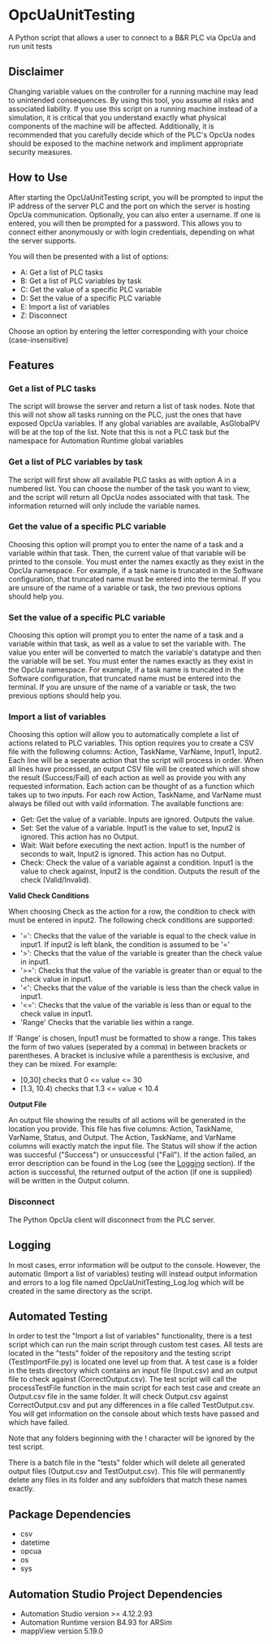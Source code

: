 # OpcUaUnitTesting
A Python script that allows a user to connect to a B&R PLC via OpcUa and run unit tests

## Disclaimer
Changing variable values on the controller for a running machine may lead to unintended consequences. By using this tool, you assume all risks and associated liability. If you use this script on a running machine instead of a simulation, it is critical that you understand exactly what physical components of the machine will be affected. Additionally, it is recommended that you carefully decide which of the PLC's OpcUa nodes should be exposed to the machine network and impliment appropriate security measures.

## How to Use
After starting the OpcUaUnitTesting script, you will be prompted to input the IP address of the server PLC and the port on which the server is hosting OpcUa communication. Optionally, you can also enter a username. If one is entered, you will then be prompted for a password. This allows you to connect either anonymously or with login credentials, depending on what the server supports.

You will then be presented with a list of options:
- A: Get a list of PLC tasks 
- B: Get a list of PLC variables by task
- C: Get the value of a specific PLC variable
- D: Set the value of a specific PLC variable
- E: Import a list of variables
- Z: Disconnect

Choose an option by entering the letter corresponding with your choice (case-insensitive)

## Features
### Get a list of PLC tasks
The script will browse the server and return a list of task nodes. Note that this will not show all tasks running on the PLC, just the ones that have exposed OpcUa variables. If any global variables are available, AsGlobalPV will be at the top of the list. Note that this is not a PLC task but the namespace for Automation Runtime global variables

### Get a list of PLC variables by task
The script will first show all available PLC tasks as with option A in a numbered list. You can choose the number of the task you want to view, and the script will return all OpcUa nodes associated with that task. The information returned will only include the variable names.

### Get the value of a specific PLC variable
Choosing this option will prompt you to enter the name of a task and a variable within that task. Then, the current value of that variable will be printed to the console. You must enter the names exactly as they exist in the OpcUa namespace. For example, if a task name is truncated in the Software configuration, that truncated name must be entered into the terminal. If you are unsure of the name of a variable or task, the two previous options should help you.

### Set the value of a specific PLC variable
Choosing this option will prompt you to enter the name of a task and a variable within that task, as well as a value to set the variable with. The value you enter will be converted to match the variable's datatype and then the variable will be set. You must enter the names exactly as they exist in the OpcUa namespace. For example, if a task name is truncated in the Software configuration, that truncated name must be entered into the terminal. If you are unsure of the name of a variable or task, the two previous options should help you.

### Import a list of variables
Choosing this option will allow you to automatically complete a list of actions related to PLC variables. This option requires you to create a CSV file with the following columns: Action, TaskName, VarName, Input1, Input2. Each line will be a seperate action that the script will process in order. When all lines have processed, an output CSV file will be created which will show the result (Success/Fail) of each action as well as provide you with any requested information. Each action can be thought of as a function which takes up to two inputs. For each row Action, TaskName, and VarName must always be filled out with vaild information. The available functions are:
- Get: Get the value of a variable. Inputs are ignored. Outputs the value.
- Set: Set the value of a variable. Input1 is the value to set, Input2 is ignored. This action has no Output.
- Wait: Wait before executing the next action. Input1 is the number of seconds to wait, Input2 is ignored. This action has no Output.
- Check: Check the value of a variable against a condition. Input1 is the value to check against, Input2 is the condition. Outputs the result of the check (Valid/Invalid).

**Valid Check Conditions**

When choosing Check as the action for a row, the condition to check with must be entered in input2. The following check conditions are supported:
- '=': Checks that the value of the variable is equal to the check value in input1. If input2 is left blank, the condition is assumed to be '='
- '>': Checks that the value of the variable is greater than the check value in input1.
- '>=': Checks that the value of the variable is greater than or equal to the check value in input1.
- '<': Checks that the value of the variable is less than the check value in input1.
- '<=': Checks that the value of the variable is less than or equal to the check value in input1.
- 'Range' Checks that the variable lies within a range.

If 'Range' is chosen, Input1 must be formatted to show a range. This takes the form of two values (seperated by a comma) in between brackets or parentheses. A bracket is inclusive while a parenthesis is exclusive, and they can be mixed. For example:
- [0,30] checks that 0 <= value <= 30
- [1.3, 10.4) checks that 1.3 <= value < 10.4

**Output File**

An output file showing the results of all actions will be generated in the location you provide. This file has five columns: Action, TaskName, VarName, Status, and Output. The Action, TaskName, and VarName columns will exactly match the input file. The Status will show if the action was succesful ("Success") or unsuccessful ("Fail"). If the action failed, an error description can be found in the Log (see the [Logging](#logging) section). If the action is successful, the returned output of the action (if one is supplied) will be written in the Output column.

### Disconnect
The Python OpcUa client will disconnect from the PLC server.

## Logging
In most cases, error information will be output to the console. However, the automatic (Import a list of variables) testing will instead output information and errors to a log file named OpcUaUnitTesting_Log.log which will be created in the same directory as the script.

## Automated Testing
In order to test the "Import a list of variables" functionality, there is a test script which can run the main script through custom test cases. All tests are located in the "tests" folder of the repository and the testing script (TestImportFile.py) is located one level up from that. A test case is a folder in the tests directory which contains an input file (Input.csv) and an output file to check against (CorrectOutput.csv). The test script will call the processTestFile function in the main script for each test case and create an Output.csv file in the same folder. It will check Output.csv against CorrectOutput.csv and put any differences in a file called TestOutput.csv. You will get information on the console about which tests have passed and which have failed.

Note that any folders beginning with the ! character will be ignored by the test script. 

There is a batch file in the "tests" folder which will delete all generated output files (Output.csv and TestOutput.csv). This file will permanently delete any files in its folder and any subfolders that match these names exactly.

## Package Dependencies
- csv
- datetime
- opcua
- os
- sys

## Automation Studio Project Dependencies
- Automation Studio version >= 4.12.2.93
- Automation Runtime version B4.93 for ARSim
- mappView version 5.19.0
